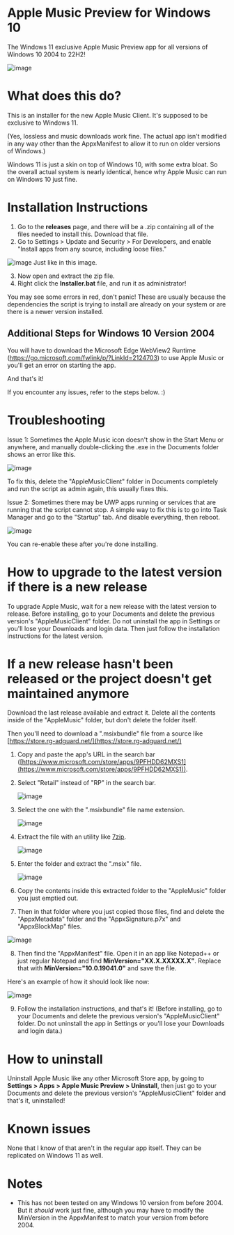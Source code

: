 # Apple Music Preview for Windows 10
The Windows 11 exclusive Apple Music Preview app for all versions of Windows 10 2004 to 22H2!

![image](https://github.com/kuba03099/Apple-Music-Preview-Windows-10-21H2/assets/152105133/1ad7c28c-561e-48e5-a12a-534ff6cfc897)


# What does this do?
This is an installer for the new Apple Music Client. It's supposed to be exclusive to Windows 11.

(Yes, lossless and music downloads work fine. The actual app isn't modified in any way other than the AppxManifest to allow it to run on older versions of Windows.)

Windows 11 is just a skin on top of Windows 10, with some extra bloat. So the overall actual system is nearly identical, hence why Apple Music can run on Windows 10 just fine. 

# Installation Instructions

1. Go to the **releases** page, and there will be a .zip containing all of the files needed to install this. Download that file.
2. Go to Settings > Update and Security > For Developers, and enable "Install apps from any source, including loose files."

![image](https://user-images.githubusercontent.com/70412932/235552873-139b9832-d1ef-4e0a-b090-48b2670d0281.png)
Just like in this image.

3. Now open and extract the zip file.
4. Right click the **Installer.bat** file, and run it as administrator!

You may see some errors in red, don't panic! These are usually because the dependencies the script is trying to install are already on your system or are there is a newer version installed.

## Additional Steps for Windows 10 Version 2004
You will have to download the Microsoft Edge WebView2 Runtime (https://go.microsoft.com/fwlink/p/?LinkId=2124703) to use Apple Music or you'll get an error on starting the app.

And that's it!

If you encounter any issues, refer to the steps below. :)

# Troubleshooting
Issue 1: Sometimes the Apple Music icon doesn't show in the Start Menu or anywhere, and manually double-clicking the .exe in the Documents folder shows an error like this.

![image](https://github.com/kuba03099/Apple-Music-Preview-Windows-10-21H2/assets/152105133/f9c11ade-e4ba-45de-bb75-fb6f1deb8873)

To fix this, delete the "AppleMusicClient" folder in Documents completely and run the script as admin again, this usually fixes this.


Issue 2: Sometimes there may be UWP apps running or services that are running that the script cannot stop. A simple way to fix this is to go into Task Manager and go to the "Startup" tab. And disable everything, then reboot.

![image](https://user-images.githubusercontent.com/70412932/235554700-0de40509-0670-4a95-9e83-433de4da9c3a.png)

You can re-enable these after you're done installing.

# How to upgrade to the latest version if there is a new release
To upgrade Apple Music, wait for a new release with the latest version to release. Before installing, go to your Documents and delete the previous version's "AppleMusicClient" folder. Do not uninstall the app in Settings or you'll lose your Downloads and login data. Then just follow the installation instructions for the latest version.

# If a new release hasn't been released or the project doesn't get maintained anymore
Download the last release available and extract it. Delete all the contents inside of the "AppleMusic" folder, but don't delete the folder itself.

Then you'll need to download a ".msixbundle" file from a source like [https://store.rg-adguard.net/](https://store.rg-adguard.net/)

1. Copy and paste the app's URL in the search bar ([https://www.microsoft.com/store/apps/9PFHDD62MXS1](https://www.microsoft.com/store/apps/9PFHDD62MXS1)).
2. Select "Retail" instead of "RP" in the search bar.

    ![image](https://user-images.githubusercontent.com/70412932/235558728-63d97d11-1988-41d7-a0ec-b8e10c1259bc.png)

3. Select the one with the ".msixbundle" file name extension.

    ![image](https://user-images.githubusercontent.com/70412932/235559192-29a23191-0dc0-49ec-8c78-52c63ec319ce.png)

4. Extract the file with an utility like [7zip](https://www.7-zip.org/download.html).

    ![image](https://user-images.githubusercontent.com/70412932/235559495-6cf077c3-f782-43af-a96a-7f5b7632f8aa.png)

5. Enter the folder and extract the ".msix" file.

    ![image](https://user-images.githubusercontent.com/70412932/235559659-c7f49171-6677-47a9-855d-896dbdde0cda.png)

6. Copy the contents inside this extracted folder to the "AppleMusic" folder you just emptied out.

7. Then in that folder where you just copied those files, find and delete the "AppxMetadata" folder and the "AppxSignature.p7x" and "AppxBlockMap" files.
   
![image](https://github.com/kuba03099/Apple-Music-Preview-Windows-10-21H2/assets/152105133/25a6da91-37e7-4ddd-8641-df435cdd0577)


8. Then find the "AppxManifest" file. Open it in an app like Notepad++ or just regular Notepad and find **MinVersion="XX.X.XXXXX.X"**. Replace that with **MinVersion="10.0.19041.0"** and save the file.

Here's an example of how it should look like now:

![image](https://github.com/kuba03099/Apple-Music-Preview-Windows-10-21H2/assets/152105133/9ad07d9b-375a-45e9-b3a2-66db2cc76719)


9. Follow the installation instructions, and that's it! (Before installing, go to your Documents and delete the previous version's "AppleMusicClient" folder. Do not uninstall the app in Settings or you'll lose your Downloads and login data.)

# How to uninstall
Uninstall Apple Music like any other Microsoft Store app, by going to **Settings > Apps > Apple Music Preview > Uninstall**, then just go to your Documents and delete the previous version's "AppleMusicClient" folder and that's it, uninstalled!

# Known issues 
None that I know of that aren't in the regular app itself. They can be replicated on Windows 11 as well.

# Notes
- This has not been tested on any Windows 10 version from before 2004. But it *should* work just fine, although you may have to modify the MinVersion in the AppxManifest to match your version from before 2004.

